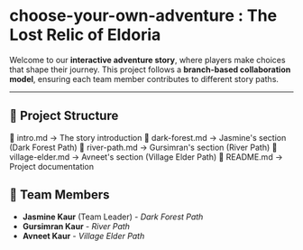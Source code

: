 # choose-your-own-adventure : The Lost Relic of Eldoria

Welcome to our **interactive adventure story**, where players make choices that shape their journey. This project follows a **branch-based collaboration model**, ensuring each team member contributes to different story paths.

---

## 📂 Project Structure
📜 intro.md → The story introduction
🌲 dark-forest.md → Jasmine's section (Dark Forest Path)
🌊 river-path.md → Gursimran's section (River Path)
🏡 village-elder.md → Avneet's section (Village Elder Path)
📝 README.md → Project documentation


## 👥 Team Members
- **Jasmine Kaur** (Team Leader) - *Dark Forest Path*  
- **Gursimran Kaur** - *River Path*  
- **Avneet Kaur** - *Village Elder Path*  
